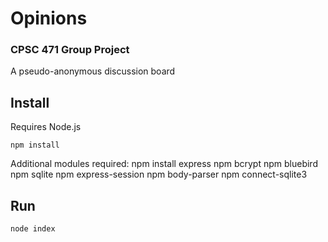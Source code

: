 # Opinions
### CPSC 471 Group Project

A pseudo-anonymous discussion board

## Install

Requires Node.js

`npm install`

Additional modules required:
npm install express
npm bcrypt
npm bluebird
npm sqlite
npm express-session
npm body-parser
npm connect-sqlite3

## Run

`node index`
